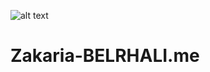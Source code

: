 ![alt text](https://github.com/Gitzak/Zakaria-BELRHALI.me/portfolio-zakaria-belrhali.png)
# Zakaria-BELRHALI.me
